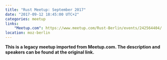 ```yaml
---
title: "Rust Meetup: September 2017"
date: "2017-09-12 18:45:00 UTC+2"
categories: meetup 
links:
    "Meetup.com": https://www.meetup.com/Rust-Berlin/events/242564404/
location: moz-berlin
---
```


<strong>This is a legacy meetup imported from Meetup.com. The description and speakers can be found at the original link.</strong>